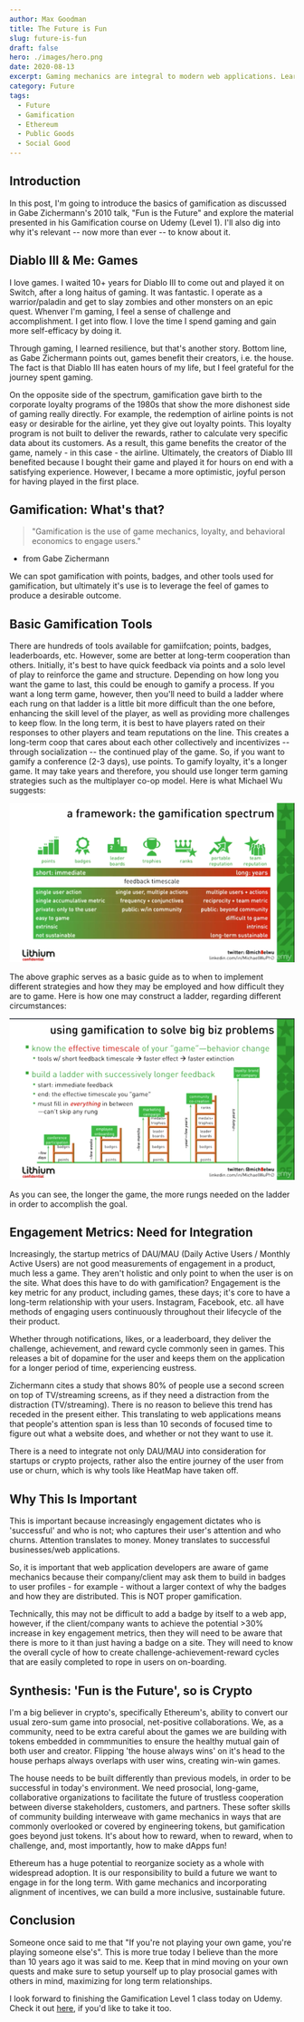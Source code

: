 ```yaml
---
author: Max Goodman
title: The Future is Fun
slug: future-is-fun
draft: false
hero: ./images/hero.png
date: 2020-08-13
excerpt: Gaming mechanics are integral to modern web applications. Learn more about them in here!
category: Future
tags:
  - Future
  - Gamification
  - Ethereum
  - Public Goods
  - Social Good
---
```


## Introduction

In this post, I'm going to introduce the basics of gamification as discussed in Gabe Zichermann's 2010 talk, "Fun is the Future" and explore the material presented in his Gamification course on Udemy (Level 1). I'll also dig into why it's relevant -- now more than ever -- to know about it.

## Diablo III & Me: Games

I love games. I waited 10+ years for Diablo III to come out and played it on Switch, after a long haitus of gaming. It was fantastic. I operate as a warrior/paladin and get to slay zombies and other monsters on an epic quest. Whenver I'm gaming, I feel a sense of challenge and accomplishment. I get into flow. I love the time I spend gaming and gain more self-efficacy by doing it. 

Through gaming, I learned resilience, but that's another story. Bottom line, as Gabe Zichermann points out, games benefit their creators, i.e. the house. The fact is that Diablo III has eaten hours of my life, but I feel grateful for the journey spent gaming. 

On the opposite side of the spectrum, gamification gave birth to the corporate loyalty programs of the 1980s that show the more dishonest side of gaming really directly. For example, the redemption of airline points is not easy or desirable for the airline, yet they give out loyalty points. This loyalty program is not built to deliver the rewards, rather to calculate very specific data about its customers. As a result, this game benefits the creator of the game, namely - in this case - the airline. Ultimately, the creators of Diablo III benefited because I bought their game and played it for hours on end with a satisfying experience. However, I became a more optimistic, joyful person for having played in the first place. 

## Gamification: What's that?

>"Gamification is the use of game mechanics, loyalty, and behavioral economics to engage users."
+ from Gabe Zichermann

We can spot gamification with points, badges, and other tools used for gamification, but ultimately it's use is to leverage the feel of games to produce a desirable outcome.

## Basic Gamification Tools

There are hundreds of tools available for gamiifcation; points, badges, leaderboards, etc. However, some are better at long-term cooperation than others. Initially, it's best to have quick feedback via points and a solo level of play to reinforce the game and structure. Depending on how long you want the game to last, this could be enough to gamify a process. If you want a long term game, however, then you'll need to build a ladder where each rung on that ladder is a little bit more difficult than the one before, enhancing the skill level of the player, as well as providing more challenges to keep flow. In the long term, it is best to have players rated on their responses to other players and team reputations on the line. This creates a long-term coop that cares about each other collectively and incentivizes -- through socialization -- the continued play of the game. So, if you want to gamify a conference (2-3 days), use points. To gamify loyalty, it's a longer game. It may take years and therefore, you should use longer term gaming strategies such as the multiplayer co-op model. Here is what Michael Wu suggests: 

![article-image-1](./images/article-image-1.png)

The above graphic serves as a basic guide as to when to implement different strategies and how they may be employed and how difficult they are to game. Here is how one may construct a ladder, regarding different circumstances:

![article-image-2](./images/article-image-2.png)

As you can see, the longer the game, the more rungs needed on the ladder in order to accomplish the goal.

## Engagement Metrics: Need for Integration

Increasingly, the startup metrics of DAU/MAU (Daily Active Users / Monthly Active Users) are not good measurements of engagement in a product, much less a game. They aren't holistic and only point to when the user is on the site. What does this have to do with gamification? Engagement is the key metric for any product, including games, these days; it's core to have a long-term relationship with your users. Instagram, Facebook, etc. all have methods of engaging users continuously throughout their lifecycle of the their product.

Whether through notifications, likes, or a leaderboard, they deliver the challenge, achievement, and reward cycle commonly seen in games. This releases a bit of dopamine for the user and keeps them on the application for a longer period of time, experiencing eustress.

Zichermann cites a study that shows 80% of people use a second screen on top of TV/streaming screens, as if they need a distraction from the distraction (TV/streaming). There is no reason to believe this trend has receded in the present either. This translating to web applications means that people's attention span is less than 10 seconds of focused time to figure out what a website does, and whether or not they want to use it.

There is a need to integrate not only DAU/MAU into consideration for startups or crypto projects, rather also the entire journey of the user from use or churn, which is why tools like HeatMap have taken off. 

## Why This Is Important

This is important because increasingly engagement dictates who is 'successful' and who is not; who captures their user's attention and who churns. Attention translates to money. Money translates to successful businesses/web applications.

So, it is important that web application developers are aware of game mechanics because their company/client may ask them to build in badges to user profiles - for example - without a larger context of why the badges and how they are distributed. This is NOT proper gamification.

Technically, this may not be difficult to add a badge by itself to a web app, however, if the client/company wants to achieve the potential >30% increase in key engagement metrics, then they will need to be aware that there is more to it than just having a badge on a site. They will need to know the overall cycle of how to create challenge-achievement-reward cycles that are easily completed to rope in users on on-boarding.

## Synthesis: 'Fun is the Future', so is Crypto

I'm a big believer in crypto's, specifically Ethereum's, ability to convert our usual zero-sum game into prosocial, net-positive collaborations. We, as a community, need to be extra careful about the games we are building with tokens embedded in commmunities to ensure the healthy mutual gain of both user and creator. Flipping 'the house always wins' on it's head to the house perhaps always overlaps with user wins, creating win-win games.

The house needs to be built differently than previous models, in order to be successful in today's environment. We need prosocial, long-game, collaborative organizations to facilitate the future of trustless cooperation between diverse stakeholders, customers, and partners. These softer skills of community building interweave with game mechanics in ways that are commonly overlooked or covered by engineering tokens, but gamification goes beyond just tokens. It's about how to reward, when to reward, when to challenge, and, most importantly, how to make dApps fun!

Ethereum has a huge potential to reorganize society as a whole with widespread adoption. It is our responsibility to build a future we want to engage in for the long term. With game mechanics and incorporating alignment of incentives, we can build a more inclusive, sustainable future.

## Conclusion

Someone once said to me that "If you're not playing your own game, you're playing someone else's". This is more true today I believe than the more than 10 years ago it was said to me. Keep that in mind moving on your own quests and make sure to setup yourself up to play prosocial games with others in mind, maximizing for long term relationships.

I look forward to finishing the Gamification Level 1 class today on Udemy. Check it out <a href="https://www.udemy.com/course/designing-gamification-level-1-certification/">here</a>, if you'd like to take it too.